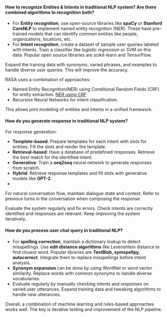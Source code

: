 #### How to recognize Entities & Intents in traditional NLP system? Are there combined algorithms to recognition both?

- For **Entity recognition**, use open-source libraries like **spaCy** or **Stanford CoreNLP** to implement named entity recognition (NER). These have pre-trained models that can identify common entities like people, organizations, locations, etc.
- For **Intent recognition**, create a dataset of sample user queries labeled with intents. Train a classifier like _logistic regression or SVM_ on this data. Popular open source libraries are scikit-learn and TensorFlow.

Expand the training data with synonyms, varied phrases, and examples to handle diverse user queries. This will improve the accuracy.

RASA uses a combination of approaches:
- Named Entity Recognition(NER) using Conditional Random Fields (CRF) for entity extraction. [NER using CRF](https://medium.com/data-science-in-your-pocket/named-entity-recognition-ner-using-conditional-random-fields-in-nlp-3660df22e95c)
- Recursive Neural Networks for intent classification.

This allows joint modeling of entities and intents in a unified framework.

#### How do you generate response in traditional NLP system?
For response generation:
- **Template-based**: Prepare templates for each intent with slots for entities. Fill the slots and render the template.
- **Retrieval-based**: Have a database of predefined responses. Retrieve the best match for the identified intent.
- **Generative**: Train a **seq2seq** neural network to generate responses from scratch.
- **Hybrid**: Retrieve response templates and fill slots with generative models like **GPT-2**.
- 
For natural conversation flow, maintain dialogue state and context. Refer to previous turns in the conversation when composing the response

Evaluate the system regularly and fix errors. Check intents are correctly identified and responses are relevant. Keep improving the system iteratively.

#### How do you process user chat query in traditional NLP?
- For **spelling correction**, maintain a dictionary lookup to detect misspellings. Use **edit distance algorithms** like Levenshtein distance to find closest word. Popular libraries are **TextBlob, symspellpy, autocorrect**. Integrate them to replace misspellings before intent analysis.
- **Synonym expansion** can be done by using WordNet or word vector similarity. Replace words with common synonyms to handle diverse vocabularies.
- Evaluate regularly by manually checking intents and responses on varied user utterances. Expand training data and tweaking algorithms to handle new utterances.

Overall, a combination of machine learning and rules-based approaches works well. The key is iterative testing and improvement of the NLP pipeline.

